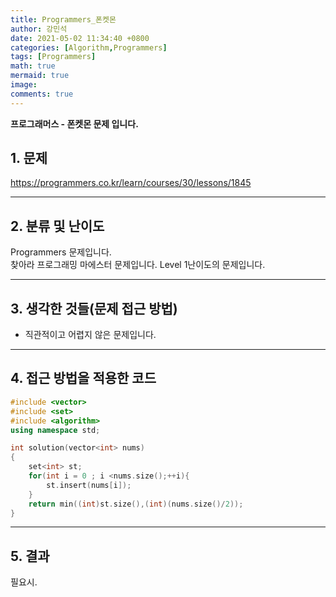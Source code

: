 ```yaml
---
title: Programmers_폰켓몬
author: 강민석
date: 2021-05-02 11:34:40 +0800
categories: [Algorithm,Programmers]
tags: [Programmers]
math: true
mermaid: true
image: 
comments: true
---
```


**프로그래머스 - 폰켓몬 문제 입니다.**

## 1. 문제
<https://programmers.co.kr/learn/courses/30/lessons/1845>






-----  

## 2. 분류 및 난이도

Programmers 문제입니다.  
찾아라 프로그래밍 마에스터 문제입니다.
Level 1난이도의 문제입니다.


-----  

## 3. 생각한 것들(문제 접근 방법)

- 직관적이고 어렵지 않은 문제입니다.

-----  

## 4. 접근 방법을 적용한 코드


```c++
#include <vector>
#include <set>
#include <algorithm>
using namespace std;

int solution(vector<int> nums)
{
    set<int> st;
    for(int i = 0 ; i <nums.size();++i){
        st.insert(nums[i]);
    }
    return min((int)st.size(),(int)(nums.size()/2));
}
```


-----



## 5. 결과

필요시.














 

